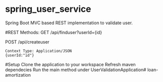 # spring_user_service

Spring Boot MVC based REST implementation to validate user. 

#REST Methods:
GET
    /api/finduser?userId={id}

POST
    /api/createuser

    Context Type: Application/JSON
    {userId:"id"}

#Setup
Clone the application to your workspace
Refresh maven dependecies
Run the main method under UserValidationApplication# loan-amortization
